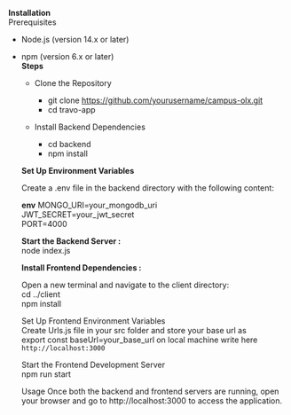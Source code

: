 
**Installation**  
  Prerequisites  
 * Node.js (version 14.x or later)  
 * npm (version 6.x or later)  
**Steps**
    * Clone the Repository   
      * git clone https://github.com/yourusername/campus-olx.git
      * cd travo-app
        
    * Install Backend Dependencies
       * cd backend
       * npm install
         
    **Set Up Environment Variables**
    
    Create a .env file in the backend directory with the following content:
    
    **env**
      MONGO_URI=your_mongodb_uri  
      JWT_SECRET=your_jwt_secret  
      PORT=4000  

   **Start the Backend Server :**   
    node index.js

   **Install Frontend Dependencies :**  
    
     Open a new terminal and navigate to the client directory:  
      cd ../client  
      npm install
     
     Set Up Frontend Environment Variables  
      Create Urls.js file in your src folder and store your base url as  
      export const baseUrl=your_base_url  on local machine write here `http://localhost:3000`
   
    Start the Frontend Development Server  
      npm run start
   
    Usage
    Once both the backend and frontend servers are running,
    open your browser and go to http://localhost:3000 to access the application.

